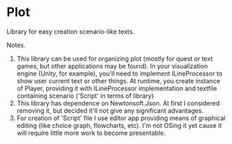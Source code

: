 # Plot
Library for easy creation scenario-like texts.

Notes.
1. This library can be used for organizing plot (mostly for quest or text games, but other applications may be found). In your visualization engine (Unity, for example), you'll need to implement ILineProcessor to show user current text or other things. At runtime, you create instance of Player, providing it with ILineProcessor implementation and textfile containing scenario ('Script' in terms of library) 
2. This library has dependence on Newtonsoft.Json. At first I considered removing it, but decided it'll not give any significant advantages.
3. For creation of 'Script' file I use editor app providing means of graphical editing (like choice graph, flowcharts, etc). I'm not OSing it yet cause it will require little more work to become presentable.